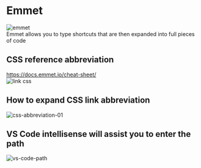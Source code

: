 # Emmet
![emmet](https://github.com/danielurra/emmet/assets/51704179/9ca4aa64-1d3d-46ff-8287-f225f9933765)<br>
Emmet allows you to type shortcuts that are then expanded into full pieces of code<br>
## CSS reference abbreviation
https://docs.emmet.io/cheat-sheet/<br>
![link css](https://github.com/danielurra/emmet/assets/51704179/98f4f33d-ee9d-4f40-a77a-6cabf197c69d)<br>
## How to expand CSS link abbreviation
![css-abbreviation-01](https://github.com/danielurra/emmet/assets/51704179/7f3eadca-90fb-4aff-930d-d2842917f7af)<br>
## VS Code intellisense will assist you to enter the path
![vs-code-path](https://github.com/danielurra/emmet/assets/51704179/1aaf3da5-8fe5-4721-99ef-88f03bb68f65)<br>





